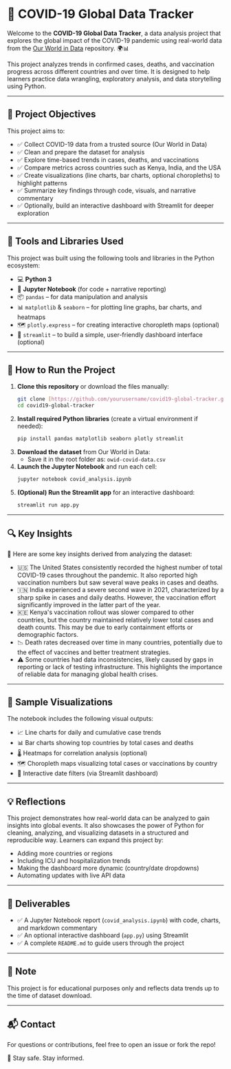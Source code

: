 # 🦠 COVID-19 Global Data Tracker

Welcome to the **COVID-19 Global Data Tracker**, a data analysis project that explores the global impact of the COVID-19 pandemic using real-world data from the [Our World in Data](https://ourworldindata.org/coronavirus) repository. 🌍📊

This project analyzes trends in confirmed cases, deaths, and vaccination progress across different countries and over time. It is designed to help learners practice data wrangling, exploratory analysis, and data storytelling using Python.

---

## 🎯 Project Objectives

This project aims to:

- ✅ Collect COVID-19 data from a trusted source (Our World in Data)
- ✅ Clean and prepare the dataset for analysis
- ✅ Explore time-based trends in cases, deaths, and vaccinations
- ✅ Compare metrics across countries such as Kenya, India, and the USA
- ✅ Create visualizations (line charts, bar charts, optional choropleths) to highlight patterns
- ✅ Summarize key findings through code, visuals, and narrative commentary
- ✅ Optionally, build an interactive dashboard with Streamlit for deeper exploration

---

## 🧰 Tools and Libraries Used

This project was built using the following tools and libraries in the Python ecosystem:

- 💻 **Python 3**
- 🧪 **Jupyter Notebook** (for code + narrative reporting)
- 📦 `pandas` – for data manipulation and analysis
- 📊 `matplotlib` & `seaborn` – for plotting line graphs, bar charts, and heatmaps
- 🗺️ `plotly.express` – for creating interactive choropleth maps (optional)
- 🚀 `streamlit` – to build a simple, user-friendly dashboard interface (optional)

---

## 📂 How to Run the Project

1.  **Clone this repository** or download the files manually:
    ```bash
    git clone [https://github.com/yourusername/covid19-global-tracker.git](https://github.com/yourusername/covid19-global-tracker.git)
    cd covid19-global-tracker
    ```
2.  **Install required Python libraries** (create a virtual environment if needed):
    ```bash
    pip install pandas matplotlib seaborn plotly streamlit
    ```
3.  **Download the dataset** from Our World in Data:
    * Save it in the root folder as: `owid-covid-data.csv`
4.  **Launch the Jupyter Notebook** and run each cell:
    ```bash
    jupyter notebook covid_analysis.ipynb
    ```
5.  **(Optional) Run the Streamlit app** for an interactive dashboard:
    ```bash
    streamlit run app.py
    ```

---

## 🔍 Key Insights

📌 Here are some key insights derived from analyzing the dataset:

- 🇺🇸 The United States consistently recorded the highest number of total COVID-19 cases throughout the pandemic. It also reported high vaccination numbers but saw several wave peaks in cases and deaths.
- 🇮🇳 India experienced a severe second wave in 2021, characterized by a sharp spike in cases and daily deaths. However, the vaccination effort significantly improved in the latter part of the year.
- 🇰🇪 Kenya's vaccination rollout was slower compared to other countries, but the country maintained relatively lower total cases and death counts. This may be due to early containment efforts or demographic factors.
- 📉 Death rates decreased over time in many countries, potentially due to the effect of vaccines and better treatment strategies.
- ⚠️ Some countries had data inconsistencies, likely caused by gaps in reporting or lack of testing infrastructure. This highlights the importance of reliable data for managing global health crises.

---

## 📸 Sample Visualizations

The notebook includes the following visual outputs:

- 📈 Line charts for daily and cumulative case trends
- 📊 Bar charts showing top countries by total cases and deaths
- 🌡️ Heatmaps for correlation analysis (optional)
- 🗺️ Choropleth maps visualizing total cases or vaccinations by country
- 📆 Interactive date filters (via Streamlit dashboard)

---

## 💡 Reflections

This project demonstrates how real-world data can be analyzed to gain insights into global events. It also showcases the power of Python for cleaning, analyzing, and visualizing datasets in a structured and reproducible way. Learners can expand this project by:

- Adding more countries or regions
- Including ICU and hospitalization trends
- Making the dashboard more dynamic (country/date dropdowns)
- Automating updates with live API data

---

## 📄 Deliverables

- ✅ A Jupyter Notebook report (`covid_analysis.ipynb`) with code, charts, and markdown commentary
- ✅ An optional interactive dashboard (`app.py`) using Streamlit
- ✅ A complete `README.md` to guide users through the project

---

## 📘 Note

This project is for educational purposes only and reflects data trends up to the time of dataset download.

---

## 📬 Contact

For questions or contributions, feel free to open an issue or fork the repo!

🔗 Stay safe. Stay informed.
